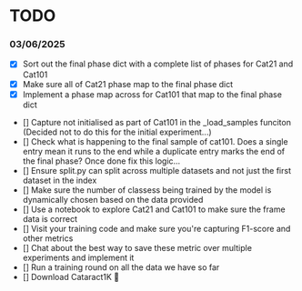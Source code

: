 # TODO

### 03/06/2025
- [x] Sort out the final phase dict with a complete list of phases for Cat21 and Cat101
- [x] Make sure all of Cat21 phase map to the final phase dict
- [x] Implement a phase map across for Cat101 that map to the final phase dict
- [] Capture not initialised as part of Cat101 in the _load_samples funciton (Decided not to do this for the initial experiment...)
- [] Check what is happening to the final sample of cat101. Does a single entry mean it runs to the end while a duplicate entry marks the end of the final phase? Once done fix this logic...
- [] Ensure split.py can split across multiple datasets and not just the first dataset in the index
- [] Make sure the number of classess being trained by the model is dynamically chosen based on the data provided
- [] Use a notebook to explore Cat21 and Cat101 to make sure the frame data is correct
- [] Visit your training code and make sure you're capturing F1-score and other metrics
- [] Chat about the best way to save these metric over multiple experiments and implement it
- [] Run a training round on all the data we have so far
- [] Download Cataract1K 🤯